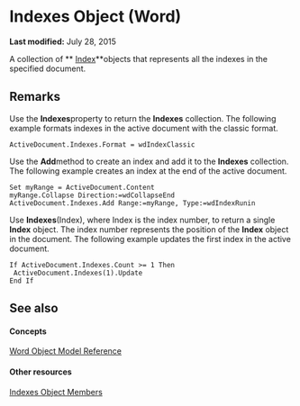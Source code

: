 
# Indexes Object (Word)

 **Last modified:** July 28, 2015

A collection of  ** [Index](6a2aab98-485b-01c3-8d9b-9e108b455e22.md)**objects that represents all the indexes in the specified document.

## Remarks

Use the  **Indexes**property to return the  **Indexes** collection. The following example formats indexes in the active document with the classic format.


```
ActiveDocument.Indexes.Format = wdIndexClassic
```

Use the  **Add**method to create an index and add it to the  **Indexes** collection. The following example creates an index at the end of the active document.




```
Set myRange = ActiveDocument.Content 
myRange.Collapse Direction:=wdCollapseEnd 
ActiveDocument.Indexes.Add Range:=myRange, Type:=wdIndexRunin
```

Use  **Indexes**(Index), where Index is the index number, to return a single  **Index** object. The index number represents the position of the **Index** object in the document. The following example updates the first index in the active document.




```
If ActiveDocument.Indexes.Count >= 1 Then 
 ActiveDocument.Indexes(1).Update 
End If
```


## See also


#### Concepts


 [Word Object Model Reference](be452561-b436-bb9b-6f94-3faa9a74a6fd.md)
#### Other resources


 [Indexes Object Members](41ba21ff-465c-41b8-26d5-2c0e80727989.md)
